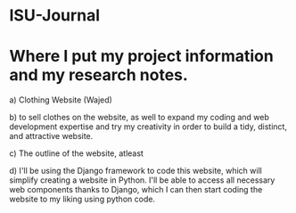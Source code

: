 # ISU-Journal

# Where I put my project information and my research notes.

a) Clothing Website (Wajed)

b) to sell clothes on the website, as well to expand my coding and web development expertise and try my creativity in order to build a tidy, distinct, and attractive website.

c) The outline of the website, atleast

d) I'll be using the Django framework to code this website, which will simplify creating a website in Python. I'll be able to access all necessary web components thanks to Django, which I can then start coding the website to my liking using python code.
